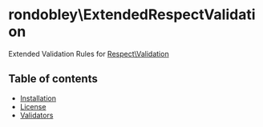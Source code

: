 # rondobley\ExtendedRespectValidation

Extended Validation Rules for [Respect\Validation](https://github.com/Respect/Validation)

## Table of contents

- [Installation](docs/INSTALL.md)
- [License](LICENSE.md)
- [Validators](docs/VALIDATORS.md)
